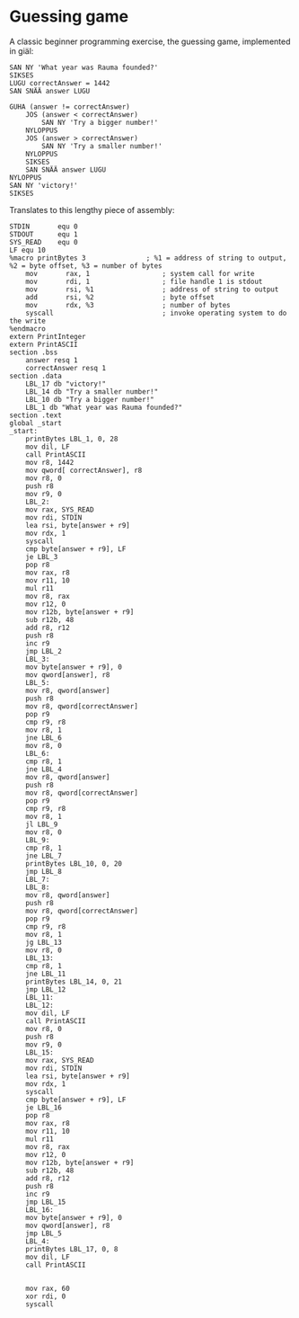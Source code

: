 # Guessing game


A classic beginner programming exercise, the guessing game, implemented in giäl:

    SAN NY 'What year was Rauma founded?'
    SIKSES
    LUGU correctAnswer = 1442
    SAN SNÄÄ answer LUGU

    GUHA (answer != correctAnswer)
        JOS (answer < correctAnswer) 
            SAN NY 'Try a bigger number!'
        NYLOPPUS
        JOS (answer > correctAnswer) 
            SAN NY 'Try a smaller number!'
        NYLOPPUS
        SIKSES
        SAN SNÄÄ answer LUGU
    NYLOPPUS
    SAN NY 'victory!'
    SIKSES



Translates to this lengthy piece of assembly:

    STDIN       equ 0
    STDOUT      equ 1
    SYS_READ    equ 0
    LF equ 10
    %macro printBytes 3               ; %1 = address of string to output, %2 = byte offset, %3 = number of bytes
        mov       rax, 1                  ; system call for write
        mov       rdi, 1                  ; file handle 1 is stdout
        mov       rsi, %1                 ; address of string to output
        add       rsi, %2                 ; byte offset
        mov       rdx, %3                 ; number of bytes
        syscall                           ; invoke operating system to do the write
    %endmacro
    extern PrintInteger
    extern PrintASCII
    section .bss
        answer resq 1
        correctAnswer resq 1
    section .data
        LBL_17 db "victory!"
        LBL_14 db "Try a smaller number!"
        LBL_10 db "Try a bigger number!"
        LBL_1 db "What year was Rauma founded?"
    section .text
    global _start
    _start:
        printBytes LBL_1, 0, 28
        mov dil, LF
        call PrintASCII
        mov r8, 1442
        mov qword[ correctAnswer], r8
        mov r8, 0
        push r8
        mov r9, 0
        LBL_2:
        mov rax, SYS_READ
        mov rdi, STDIN
        lea rsi, byte[answer + r9]
        mov rdx, 1
        syscall
        cmp byte[answer + r9], LF
        je LBL_3
        pop r8
        mov rax, r8
        mov r11, 10
        mul r11
        mov r8, rax
        mov r12, 0
        mov r12b, byte[answer + r9]
        sub r12b, 48
        add r8, r12
        push r8
        inc r9
        jmp LBL_2
        LBL_3:
        mov byte[answer + r9], 0
        mov qword[answer], r8
        LBL_5:
        mov r8, qword[answer]
        push r8
        mov r8, qword[correctAnswer]
        pop r9
        cmp r9, r8
        mov r8, 1
        jne LBL_6
        mov r8, 0
        LBL_6:
        cmp r8, 1
        jne LBL_4
        mov r8, qword[answer]
        push r8
        mov r8, qword[correctAnswer]
        pop r9
        cmp r9, r8
        mov r8, 1
        jl LBL_9
        mov r8, 0
        LBL_9:
        cmp r8, 1
        jne LBL_7
        printBytes LBL_10, 0, 20
        jmp LBL_8
        LBL_7:
        LBL_8:
        mov r8, qword[answer]
        push r8
        mov r8, qword[correctAnswer]
        pop r9
        cmp r9, r8
        mov r8, 1
        jg LBL_13
        mov r8, 0
        LBL_13:
        cmp r8, 1
        jne LBL_11
        printBytes LBL_14, 0, 21
        jmp LBL_12
        LBL_11:
        LBL_12:
        mov dil, LF
        call PrintASCII
        mov r8, 0
        push r8
        mov r9, 0
        LBL_15:
        mov rax, SYS_READ
        mov rdi, STDIN
        lea rsi, byte[answer + r9]
        mov rdx, 1
        syscall
        cmp byte[answer + r9], LF
        je LBL_16
        pop r8
        mov rax, r8
        mov r11, 10
        mul r11
        mov r8, rax
        mov r12, 0
        mov r12b, byte[answer + r9]
        sub r12b, 48
        add r8, r12
        push r8
        inc r9
        jmp LBL_15
        LBL_16:
        mov byte[answer + r9], 0
        mov qword[answer], r8
        jmp LBL_5
        LBL_4:
        printBytes LBL_17, 0, 8
        mov dil, LF
        call PrintASCII


        mov rax, 60
        xor rdi, 0
        syscall


